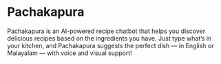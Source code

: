 # Pachakapura
Pachakapura is an AI-powered recipe chatbot that helps you discover delicious recipes based on the ingredients you have. Just type what’s in your kitchen, and Pachakapura suggests the perfect dish — in English or Malayalam — with voice and visual support!
